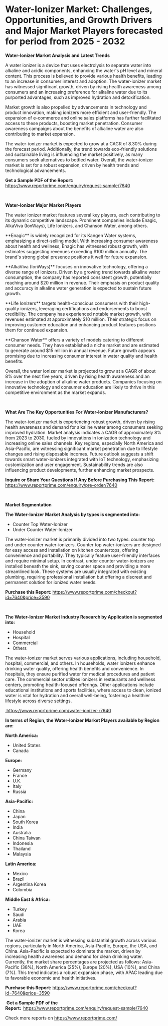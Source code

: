 <p><h1>Water-Ionizer Market: Challenges, Opportunities, and Growth Drivers and Major Market Players forecasted for period from 2025 - 2032</h1></p><p><strong>Water-Ionizer Market Analysis and Latest Trends</strong></p>
<p><p>A water ionizer is a device that uses electrolysis to separate water into alkaline and acidic components, enhancing the water's pH level and mineral content. This process is believed to provide various health benefits, leading to an increase in consumer interest and adoption. The water-ionizer market has witnessed significant growth, driven by rising health awareness among consumers and an increasing preference for alkaline water due to its purported advantages, such as improved hydration and detoxification.</p><p>Market growth is also propelled by advancements in technology and product innovation, making ionizers more efficient and user-friendly. The expansion of e-commerce and online sales platforms has further facilitated access to these products, boosting market penetration. Consumer awareness campaigns about the benefits of alkaline water are also contributing to market expansion.</p><p>The water-ionizer market is expected to grow at a CAGR of 8.30% during the forecast period. Additionally, the trend towards eco-friendly solutions and sustainable living is influencing the market positively, as many consumers seek alternatives to bottled water. Overall, the water-ionizer market is set for a robust expansion, driven by health trends and technological advancements.</p></p>
<p><strong>Get a Sample PDF of the Report:&nbsp;</strong> <a href="https://www.reportprime.com/enquiry/request-sample/7640?utm_campaign=2779&utm_medium=2&utm_source=Github&utm_content=ia&utm_term=19032025&utm_id=water-ionizer">https://www.reportprime.com/enquiry/request-sample/7640</a></p>
<p>&nbsp;</p>
<p><strong>Water-Ionizer Major Market Players</strong></p>
<p><p>The water ionizer market features several key players, each contributing to its dynamic competitive landscape. Prominent companies include Enagic, AlkaViva (IonWays), Life Ionizers, and Chanson Water, among others.</p><p>**Enagic** is widely recognized for its Kangen Water systems, emphasizing a direct-selling model. With increasing consumer awareness about health and wellness, Enagic has witnessed robust growth, with estimates suggesting revenues exceeding $100 million annually. The brand's strong global presence positions it well for future expansion.</p><p>**AlkaViva (IonWays)** focuses on innovative technology, offering a diverse range of ionizers. Driven by a growing trend towards alkaline water consumption, the company has reported consistent growth, potentially reaching around $20 million in revenue. Their emphasis on product quality and accuracy in alkaline water generation is expected to sustain future growth.</p><p>**Life Ionizers** targets health-conscious consumers with their high-quality ionizers, leveraging certifications and endorsements to boost credibility. The company has experienced notable market growth, with revenues estimated at approximately $10 million. Their strategic focus on improving customer education and enhancing product features positions them for continued expansion.</p><p>**Chanson Water** offers a variety of models catering to different consumer needs. They have established a niche market and are estimated to generate around $15 million in annual revenue. Future growth appears promising due to increasing consumer interest in water quality and health benefits.</p><p>Overall, the water ionizer market is projected to grow at a CAGR of about 8% over the next five years, driven by rising health awareness and an increase in the adoption of alkaline water products. Companies focusing on innovative technology and consumer education are likely to thrive in this competitive environment as the market expands.</p></p>
<p>&nbsp;</p>
<p><strong>What Are The Key Opportunities For Water-Ionizer Manufacturers?</strong></p>
<p><p>The water-ionizer market is experiencing robust growth, driven by rising health awareness and demand for alkaline water among consumers seeking improved hydration. Market analysis indicates a CAGR of approximately 8% from 2023 to 2030, fueled by innovations in ionization technology and increasing online sales channels. Key regions, especially North America and Asia-Pacific, are witnessing significant market penetration due to lifestyle changes and rising disposable incomes. Future outlook suggests a shift towards smart water-ionizers integrated with IoT technology, emphasizing customization and user engagement. Sustainability trends are also influencing product developments, further enhancing market prospects.</p></p>
<p><strong>Inquire or Share Your Questions If Any Before Purchasing This Report:</strong> <a href="https://www.reportprime.com/enquiry/pre-order/7640?utm_campaign=2779&utm_medium=2&utm_source=Github&utm_content=ia&utm_term=19032025&utm_id=water-ionizer">https://www.reportprime.com/enquiry/pre-order/7640</a></p>
<p>&nbsp;</p>
<p><strong>Market Segmentation</strong></p>
<p><strong>The Water-Ionizer Market Analysis by types is segmented into:</strong></p>
<p><ul><li>Counter Top Water-Ionizer</li><li>Under Counter Water-Ionizer</li></ul></p>
<p><p>The water-ionizer market is primarily divided into two types: counter top and under counter water-ionizers. Counter top water-ionizers are designed for easy access and installation on kitchen countertops, offering convenience and portability. They typically feature user-friendly interfaces and require minimal setup. In contrast, under counter water-ionizers are installed beneath the sink, saving counter space and providing a more streamlined look. These systems are usually integrated with existing plumbing, requiring professional installation but offering a discreet and permanent solution for ionized water needs.</p></p>
<p><strong>Purchase this Report:&nbsp;</strong><a href="https://www.reportprime.com/checkout?id=7640&price=3590&utm_campaign=2779&utm_medium=2&utm_source=Github&utm_content=ia&utm_term=19032025&utm_id=water-ionizer">https://www.reportprime.com/checkout?id=7640&price=3590</a></p>
<p>&nbsp;</p>
<p><strong>The Water-Ionizer Market Industry Research by Application is segmented into:</strong></p>
<p><ul><li>Household</li><li>Hospital</li><li>Commercial</li><li>Others</li></ul></p>
<p><p>The water-ionizer market serves various applications, including household, hospital, commercial, and others. In households, water ionizers enhance drinking water quality, offering health benefits and convenience. In hospitals, they ensure purified water for medical procedures and patient care. The commercial sector utilizes ionizers in restaurants and wellness centers, promoting health-focused offerings. Other applications include educational institutions and sports facilities, where access to clean, ionized water is vital for hydration and overall well-being, fostering a healthier lifestyle across diverse settings.</p></p>
<p><a href="https://www.reportprime.com/water-ionizer-r7640?utm_campaign=2779&utm_medium=2&utm_source=Github&utm_content=ia&utm_term=19032025&utm_id=water-ionizer">&nbsp;https://www.reportprime.com/water-ionizer-r7640</a></p>
<p><strong>In terms of Region, the Water-Ionizer Market Players available by Region are:</strong></p>
<p>
    <p> <strong> North America: </strong>
        <ul>
            <li>United States</li>
            <li>Canada</li>
        </ul>
        </p> 
    <p> <strong> Europe: </strong>
        <ul>
            <li>Germany</li>
            <li>France</li>
            <li>U.K.</li>
            <li>Italy</li>
            <li>Russia</li>
        </ul>
        </p> 
    <p> <strong> Asia-Pacific: </strong>
        <ul>
            <li>China</li>
            <li>Japan</li>
            <li>South Korea</li>
            <li>India</li>
            <li>Australia</li>
            <li>China Taiwan</li>
            <li>Indonesia</li>
            <li>Thailand</li>
            <li>Malaysia</li>
        </ul>
        </p> 
    <p> <strong> Latin America: </strong>
        <ul>
            <li>Mexico</li>
            <li>Brazil</li>
            <li>Argentina Korea</li>
            <li>Colombia</li>
        </ul>
        </p> 
    <p> <strong> Middle East & Africa: </strong>
        <ul>
            <li>Turkey</li>
            <li>Saudi</li>
            <li>Arabia</li>
            <li>UAE</li>
            <li>Korea</li>
        </ul>
    </p>
    </p>
<p><p>The water-ionizer market is witnessing substantial growth across various regions, particularly in North America, Asia-Pacific, Europe, the USA, and China. Asia-Pacific is expected to dominate the market, driven by increasing health awareness and demand for clean drinking water. Currently, the market share percentages are projected as follows: Asia-Pacific (38%), North America (25%), Europe (20%), USA (10%), and China (7%). This trend indicates a robust expansion phase, with APAC leading due to favorable economic and health initiatives.</p></p>
<p><strong>Purchase this Report: </strong><a href="https://www.reportprime.com/checkout?id=7640&price=3590&utm_campaign=2779&utm_medium=2&utm_source=Github&utm_content=ia&utm_term=19032025&utm_id=water-ionizer">https://www.reportprime.com/checkout?id=7640&price=3590</a></p>
<p>&nbsp;<strong>Get a Sample PDF of the Report:&nbsp;&nbsp;</strong><a href="https://www.reportprime.com/enquiry/request-sample/7640?utm_campaign=2779&utm_medium=2&utm_source=Github&utm_content=ia&utm_term=19032025&utm_id=water-ionizer">https://www.reportprime.com/enquiry/request-sample/7640</a></p>
<p><strong></strong></p>
<p>Check more reports on <a href="https://www.reportprime.com/?utm_campaign=2779&utm_medium=2&utm_source=Github&utm_content=ia&utm_term=19032025&utm_id=water-ionizer">https://www.reportprime.com/</a></p>